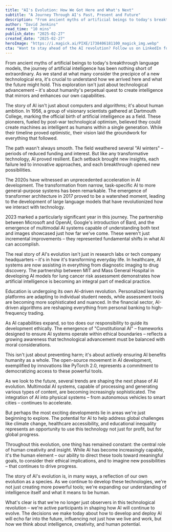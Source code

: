 ```yaml
---
title: "AI's Evolution: How We Got Here and What's Next"
subtitle: "A Journey Through AI's Past, Present and Future"
description: "From ancient myths of artificial beings to today's breakthrough language models, the journey of artificial intelligence has been nothing short of extraordinary. As we stand at what many consider the precipice of a new technological era, it's crucial to understand how we arrived here and what the future might hold. This exploration isn't just about technological advancement – it's about humanity's perpetual quest to create intelligence that mirrors and enhances our own capabilities."
author: "David Jenkins"
read_time: "10 mins"
publish_date: "2025-02-27"
created_date: "2025-02-27"
heroImage: "https://i.magick.ai/PIXE/1738406181100_magick_img.webp"
cta: "Want to stay ahead of the AI revolution? Follow us on LinkedIn for daily insights into the latest developments in artificial intelligence and their impact on business and society."
---
```


From ancient myths of artificial beings to today's breakthrough language models, the journey of artificial intelligence has been nothing short of extraordinary. As we stand at what many consider the precipice of a new technological era, it's crucial to understand how we arrived here and what the future might hold. This exploration isn't just about technological advancement – it's about humanity's perpetual quest to create intelligence that mirrors and enhances our own capabilities.

The story of AI isn't just about computers and algorithms; it's about human ambition. In 1956, a group of visionary scientists gathered at Dartmouth College, marking the official birth of artificial intelligence as a field. These pioneers, fueled by post-war technological optimism, believed they could create machines as intelligent as humans within a single generation. While their timeline proved optimistic, their vision laid the groundwork for everything that followed.

The path wasn't always smooth. The field weathered several "AI winters" – periods of reduced funding and interest. But like any transformative technology, AI proved resilient. Each setback brought new insights, each failure led to innovative approaches, and each breakthrough opened new possibilities.

The 2020s have witnessed an unprecedented acceleration in AI development. The transformation from narrow, task-specific AI to more general-purpose systems has been remarkable. The emergence of transformer architecture in 2017 proved to be a watershed moment, leading to the development of large language models that have revolutionized how we interact with technology.

2023 marked a particularly significant year in this journey. The partnership between Microsoft and OpenAI, Google's introduction of Bard, and the emergence of multimodal AI systems capable of understanding both text and images showcased just how far we've come. These weren't just incremental improvements – they represented fundamental shifts in what AI can accomplish.

The real story of AI's evolution isn't just in research labs or tech company headquarters – it's in how it's transforming everyday life. In healthcare, AI systems are now assisting in everything from diagnostic imaging to drug discovery. The partnership between MIT and Mass General Hospital in developing AI models for lung cancer risk assessment demonstrates how artificial intelligence is becoming an integral part of medical practice.

Education is undergoing its own AI-driven revolution. Personalized learning platforms are adapting to individual student needs, while assessment tools are becoming more sophisticated and nuanced. In the financial sector, AI-driven algorithms are reshaping everything from personal banking to high-frequency trading.

As AI capabilities expand, so too does our responsibility to guide its development ethically. The emergence of "Constitutional AI" – frameworks designed to ensure AI systems operate within ethical boundaries – reflects a growing awareness that technological advancement must be balanced with moral considerations.

This isn't just about preventing harm; it's about actively ensuring AI benefits humanity as a whole. The open-source movement in AI development, exemplified by innovations like PyTorch 2.0, represents a commitment to democratizing access to these powerful tools.

As we look to the future, several trends are shaping the next phase of AI evolution. Multimodal AI systems, capable of processing and generating various types of content, are becoming increasingly sophisticated. The integration of AI into physical systems – from autonomous vehicles to smart cities – continues to accelerate.

But perhaps the most exciting developments lie in areas we're just beginning to explore. The potential for AI to help address global challenges like climate change, healthcare accessibility, and educational inequality represents an opportunity to use this technology not just for profit, but for global progress.

Throughout this evolution, one thing has remained constant: the central role of human creativity and insight. While AI has become increasingly capable, it's the human element – our ability to direct these tools toward meaningful goals, to consider their ethical implications, and to imagine new possibilities – that continues to drive progress.

The story of AI's evolution is, in many ways, a reflection of our own evolution as a species. As we continue to develop these technologies, we're not just creating more powerful tools; we're expanding our understanding of intelligence itself and what it means to be human.

What's clear is that we're no longer just observers in this technological revolution – we're active participants in shaping how AI will continue to evolve. The decisions we make today about how to develop and deploy AI will echo far into the future, influencing not just how we live and work, but how we think about intelligence, creativity, and human potential.
